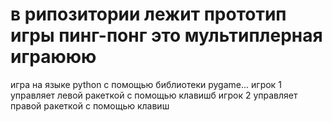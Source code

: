 # в рипозитории лежит прототип игры пинг-понг это мультиплерная играююю
игра на языке python с помощью библиотеки pygame...
игрок 1 управляет левой ракеткой с помощью клавишб игрок 2 управляет правой ракеткой с помощью клавиш
